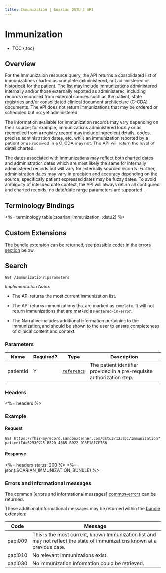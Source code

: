 ```yaml
---
title: Immunization | Soarian DSTU 2 API
---
```


# Immunization

* TOC
{:toc}

## Overview

For the Immunization resource query, the API returns a consolidated list of immunizations charted as complete (administered, not administered or historical) for the patient. The list may include immunizations administered internally and/or those externally reported as administered, including records reconciled from external sources such as the patient, state registries and/or consolidated clinical document architecture (C-CDA) documents. The API does not return immunizations that may be ordered or scheduled but not yet administered.

The information available for immunization records may vary depending on their source; for example, immunizations administered locally or as reconciled from a registry record may include ingredient details, codes, precise administration dates, etc. while an immunization reported by a patient or as received in a C-CDA may not. The API will return the level of detail charted.

The dates associated with immunizations may reflect both charted dates and administration dates which are most likely the same for internally administered records but will vary for externally sourced records. Further, administration dates may vary in precision and accuracy depending on the source; specifically patient expressed dates may be fuzzy dates. To avoid ambiguity of intended date context, the API will always return all configured and charted records; no date/date range parameters are supported.

## Terminology Bindings

<%= terminology_table(:soarian_immunization, :dstu2) %>

## Custom Extensions

The [bundle extension] can be returned, see possible codes in the [errors section] below.

## Search

	GET /Immunization?:parameters

_Implementation Notes_

* The API returns the most current immunization list.

* The API returns immunizations that are marked as `complete`. It will not return immunizations that are marked as `entered-in-error`.

* The Narrative includes additional information pertaining to the immunization, and should be shown to the user to ensure completeness of clinical content and context.

### Parameters

 Name      | Required? | Type          | Description
-----------|-----------|---------------|------------------------------------------------------------------------
 patientId | Y         | [`reference`] | The patient identifier provided in a pre-requisite authorization step.

### Headers

<%= headers %>

### Example

#### Request

	GET https://fhir-myrecord.sandboxcerner.com/dstu2/123abc/Immunization?patientId=52930295-B52D-4685-B922-DC5F181CF786

#### Response

<%= headers status: 200 %>
<%= json(:SOARIAN_IMMUNIZATION_BUNDLE) %>

### Errors and Informational messages

The common [errors and informational messages] [common-errors] can be returned.

These additional informational messages may be returned within the [bundle extension]:

 Code    | Message
---------|----------------------------------------------------------------------------------------------------------------------------
 papi009 | This is the most current, known Immunization list and may not reflect the state of immunizations known at a previous date.
 papi010 | No relevant immunizations exist.
 papi030 | No immunization information could be retrieved.

[bundle extension]: ../../#bundle-message-extension
[errors section]: #errors-and-informational-messages
[common-errors]: ../../common-errors
[`reference`]: http://hl7.org/fhir/DSTU2/search.html#reference

